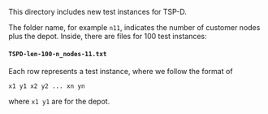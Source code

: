 This directory includes new test instances for TSP-D. 

The folder name, for example `n11`, indicates the number of customer nodes plus the depot. Inside, there are files for 100 test instances:

#### `TSPD-len-100-n_nodes-11.txt`

Each row represents a test instance, where we follow the format of 
 
```
x1 y1 x2 y2 ... xn yn
```
    
where `x1 y1` are for the depot.

